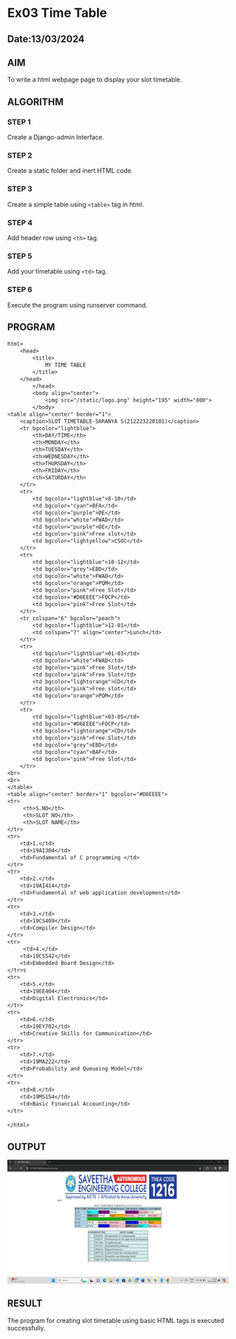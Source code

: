 # Ex03 Time Table
## Date:13/03/2024

## AIM
To write a html webpage page to display your slot timetable.

## ALGORITHM
### STEP 1
Create a Django-admin Interface.

### STEP 2
Create a static folder and inert HTML code.

### STEP 3
Create a simple table using ```<table>``` tag in html.

### STEP 4
Add header row using ```<th>``` tag.

### STEP 5
Add your timetable using ```<td>``` tag.

### STEP 6
Execute the program using runserver command.

## PROGRAM
```
html>
    <head>
        <title>
            MY TIME TABLE
        </title>
    </head>
        </head>
        <body align="center">
            <img src="/static/logo.png" height="195" width="800">
        </body>
<table align="center" border="1">
    <caption>SLOT TIMETABLE-SARANYA S(212223220101)</caption>
    <tr bgcolor="lightblue">
        <th>DAY/TIME</th>
        <th>MONDAY</th>
        <th>TUESDAY</th>
        <th>WEDNESDAY</th>
        <th>THURSDAY</th>
        <th>FRIDAY</th>
        <th>SATURDAY</th>
    </tr>
    <tr>
        <td bgcolor="lightblue">8-10</td>
        <td bgcolor="cyan">BFA</td>
        <td bgcolor="purple">DE</td>
        <td bgcolor="white">FWAD</td>
        <td bgcolor="purple">DE</td>
        <td bgcolor="pink">Free slot</td>
        <td bgcolor="lightyellow">CSOC</td>
    </tr>
    <tr>
        <td bgcolor="lightblue">10-12</td>
        <td bgcolor="grey">EBD</td>
        <td bgcolor="white">FWAD</td>
        <td bgcolor="orange">PQM</td>
        <td bgcolor="pink">Free Slot</td>
        <td bgcolor="#D6EEEE">FOCP</td>
        <td bgcolor="pink">Free Slot</td>
    </tr>
    <tr colspan="6" bgcolor="peach">
        <td bgcolor="lightblue">12-01</td>
        <td colspan="7" align="center">Lunch</td>
    </tr>
    <tr>
        <td bgcolor="lightblue">01-03</td>
        <td bgcolor="white">FWAD</td>
        <td bgcolor="pink">Free Slot</td>
        <td bgcolor="pink">Free Slot</td>
        <td bgcolor="lightorange">CD</td>
        <td bgcolor="pink">Free slot</td>
        <td bgcolor="orange">PQM</td>
    </tr>
    <tr>
        <td bgcolor="lightblue">03-05</td>
        <td bgcolor="#D6EEEE">FOCP</td>
        <td bgcolor="lightorange">CD</td>
        <td bgcolor="pink">Free Slot</td>
        <td bgcolor="grey">EBD</td>
        <td bgcolor="cyan">BAF</td>
        <td bgcolor="pink">Free Slot</td>
    </tr>
<br>
<br>
</table>
<table align="center" border="1" bgcolor="#D6EEEE">
<tr>
     <th>S.NO</th>
     <th>SLOT NO</th>
     <th>SLOT NAME</th>
</tr>
<tr>
    <td>1.</td>
    <td>19AI304</td>
    <td>Fundamental of C programming </td>
</tr>
<tr>
    <td>2.</td>
    <td>19AI414</td>
    <td>Fundamental of web application development</td>
</tr>
<tr> 
    <td>3.</td>
    <td>19CS409</td>
    <td>Compiler Design</td>
</tr>
<tr>
     <td>4.</td>
    <td>19CS542</td>
    <td>Embedded Board Design</td>
</tr>s
<tr>
    <td>5.</td>
    <td>19EE404</td>
    <td>Digital Electronics</td>
</tr>
<tr>
    <td>6.</td>
    <td>19EY702</td>
    <td>Creative Skills for Communication</td>
</tr>
<tr>
    <td>7.</td>
    <td>19MA222</td>
    <td>Probability and Queueing Model</td>
</tr>
<tr>
    <td>8.</td>
    <td>19MS154</td>
    <td>Basic Financial Accounting</td>
</tr>

</html>
```

## OUTPUT
![alt text](<timetable (2).png>)

## RESULT
The program for creating slot timetable using basic HTML tags is executed successfully.
